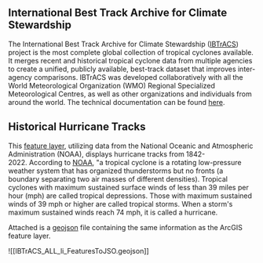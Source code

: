 ## International Best Track Archive for Climate Stewardship

The International Best Track Archive for Climate Stewardship ([IBTrACS](https://www.ncei.noaa.gov/products/international-best-track-archive)) project is the most complete global collection of tropical cyclones available. It merges recent and historical tropical cyclone data from multiple agencies to create a unified, publicly available, best-track dataset that improves inter-agency comparisons. IBTrACS was developed collaboratively with all the World Meteorological Organization (WMO) Regional Specialized Meteorological Centres, as well as other organizations and individuals from around the world. The technical documentation can be found [here](https://www.ncei.noaa.gov/sites/default/files/2021-07/IBTrACS_version4_Technical_Details.pdf).
## Historical Hurricane Tracks

This [feature layer](https://www.arcgis.com/home/item.html?id=d053e72aabfd4c5ab4139c3829c1e11c), utilizing data from the National Oceanic and Atmospheric Administration (NOAA), displays hurricane tracks from 1842-2022. According to [NOAA](https://oceanservice.noaa.gov/facts/hurricane.html), "a tropical cyclone is a rotating low-pressure weather system that has organized thunderstorms but no fronts (a boundary separating two air masses of different densities). Tropical cyclones with maximum sustained surface winds of less than 39 miles per hour (mph) are called tropical depressions. Those with maximum sustained winds of 39 mph or higher are called tropical storms. When a storm's maximum sustained winds reach 74 mph, it is called a hurricane.

Attached is a [geojson](https://geojson.org/) file containing the same information as the ArcGIS feature layer.

![[IBTrACS_ALL_li_FeaturesToJSO.geojson]]